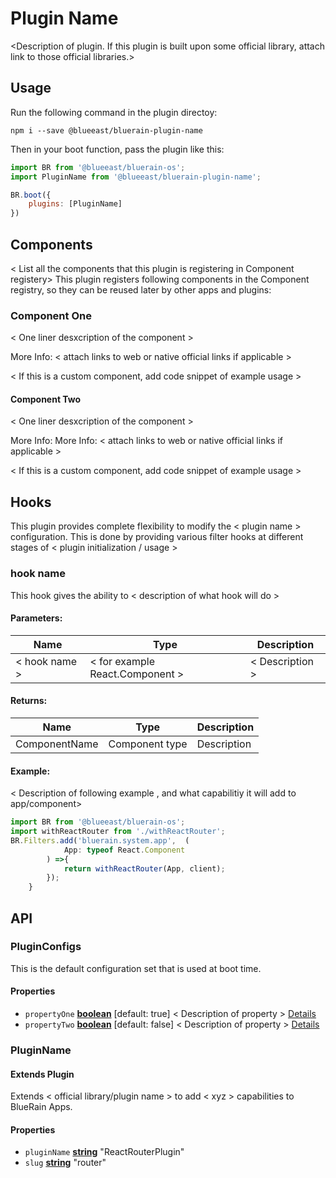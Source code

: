 # Plugin Name

<Description of plugin. If this plugin is built upon some official library, attach link to those official libraries.>

## Usage

Run the following command in the plugin directoy:

```shell
npm i --save @blueeast/bluerain-plugin-name
```

Then in your boot function, pass the plugin like this:

```javascript
import BR from '@blueeast/bluerain-os';
import PluginName from '@blueeast/bluerain-plugin-name';

BR.boot({
    plugins: [PluginName]
})
```

## Components

< List all the components that this plugin  is registering in Component registery>
This plugin registers following components in the Component registry, so they can be reused later by other apps and plugins:

### Component One

< One liner desxcription of the component >

More Info: < attach links to web or native official links if applicable >

< If this is a custom component, add code snippet of example usage >

#### Component Two

< One liner desxcription of the component >

More Info: More Info: < attach links to web or native official links if applicable >

< If this is a custom component, add code snippet of example usage >

## Hooks

This plugin provides complete flexibility to modify the < plugin name > configuration. This is done by providing various filter hooks at different stages of < plugin initialization / usage  >

### **hook name**

This hook gives the ability to < description of what hook will do >

#### **Parameters:**

| Name      | Type            | Description                    |
| --------- | --------------- | ------------------------------ |
| < hook name > | < for example React.Component > | < Description > |

#### **Returns:**

| Name      | Type            | Description                    |
| --------- | --------------- | ------------------------------ |
| ComponentName | Component type | Description |

#### **Example:**

< Description of following example , and what capabilitiy it will add to app/component>

```javascript
import BR from '@blueeast/bluerain-os';
import withReactRouter from './withReactRouter';
BR.Filters.add('bluerain.system.app',  (
            App: typeof React.Component
        ) =>{
            return withReactRouter(App, client);
        });
    }
```

## API

<!-- Generated by documentation.js. Update this documentation by updating the source code. -->

### PluginConfigs

This is the default configuration set that is used at boot time.

#### Properties

- `propertyOne` **[boolean](https://developer.mozilla.org/en-US/docs/Web/JavaScript/Reference/Global_Objects/Boolean)** [default: true]            < Description of property > [Details](< link to official doc >)
- `propertyTwo` **[boolean](https://developer.mozilla.org/en-US/docs/Web/JavaScript/Reference/Global_Objects/Boolean)** [default: false]                 < Description of property > [Details](< link to official doc >)

### PluginName

#### Extends Plugin

Extends < official library/plugin name >  to add < xyz > capabilities to BlueRain Apps.

#### **Properties**

- `pluginName` **[string](https://developer.mozilla.org/en-US/docs/Web/JavaScript/Reference/Global_Objects/String)** "ReactRouterPlugin"
- `slug` **[string](https://developer.mozilla.org/en-US/docs/Web/JavaScript/Reference/Global_Objects/String)** "router"
